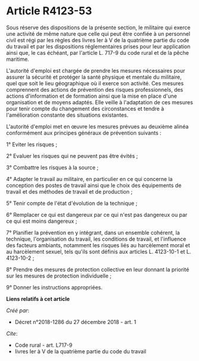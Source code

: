# Article R4123-53

Sous réserve des dispositions de la présente section, le militaire qui exerce une activité de même nature que celle qui peut
être confiée à un personnel civil est régi par les règles des livres Ier à V de la quatrième partie du code du travail et par
les dispositions réglementaires prises pour leur application ainsi que, le cas échéant, par l'article L. 717-9 du code rural
et de la pêche maritime.

L'autorité d'emploi est chargée de prendre les mesures nécessaires pour assurer la sécurité et protéger la santé physique et
mentale du militaire, quel que soit le lieu géographique où il exerce son activité. Ces mesures comprennent des actions de
prévention des risques professionnels, des actions d'information et de formation ainsi que la mise en place d'une
organisation et de moyens adaptés. Elle veille à l'adaptation de ces mesures pour tenir compte du changement des
circonstances et tendre à l'amélioration constante des situations existantes.

L'autorité d'emploi met en œuvre les mesures prévues au deuxième alinéa conformément aux principes généraux de prévention
suivants :

1° Eviter les risques ;

2° Evaluer les risques qui ne peuvent pas être évités ;

3° Combattre les risques à la source ;

4° Adapter le travail au militaire, en particulier en ce qui concerne la conception des postes de travail ainsi que le choix
des équipements de travail et des méthodes de travail et de production ;

5° Tenir compte de l'état d'évolution de la technique ;

6° Remplacer ce qui est dangereux par ce qui n'est pas dangereux ou par ce qui est moins dangereux ;

7° Planifier la prévention en y intégrant, dans un ensemble cohérent, la technique, l'organisation du travail, les conditions
de travail, et l'influence des facteurs ambiants, notamment les risques liés au harcèlement moral et au harcèlement sexuel,
tels qu'ils sont définis aux articles L. 4123-10-1 et L. 4123-10-2 ;

8° Prendre des mesures de protection collective en leur donnant la priorité sur les mesures de protection individuelle ;

9° Donner les instructions appropriées.

**Liens relatifs à cet article**

_Créé par_:

  - Décret n°2018-1286 du 27 décembre 2018 - art. 1

_Cite_:

  - Code rural - art. L717-9
  - livres Ier à V de la quatrième partie du code du travail

